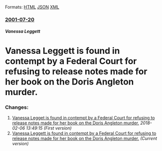 
Formats: [HTML](/news/2001/07/20/vanessa-leggett-is-found-in-contempt-by-a-federal-court-for-refusing-to-release-notes-made-for-her-book-on-the-doris-angleton-murder.html)  [JSON](/news/2001/07/20/vanessa-leggett-is-found-in-contempt-by-a-federal-court-for-refusing-to-release-notes-made-for-her-book-on-the-doris-angleton-murder.json)  [XML](/news/2001/07/20/vanessa-leggett-is-found-in-contempt-by-a-federal-court-for-refusing-to-release-notes-made-for-her-book-on-the-doris-angleton-murder.xml)  

### [2001-07-20](/news/2001/07/20/index.md)

##### Vanessa Leggett
#  Vanessa Leggett is found in contempt by a Federal Court for refusing to release notes made for her book on the Doris Angleton murder.




### Changes:

1. [ Vanessa Legget is found in contempt by a Federal Court for refusing to release notes made for her book on the Doris Angleton murder.](/news/2001/07/20/vanessa-legget-is-found-in-contempt-by-a-federal-court-for-refusing-to-release-notes-made-for-her-book-on-the-doris-angleton-murder.md) _2018-02-06 13:49:15 (First version)_
1. [ Vanessa Leggett is found in contempt by a Federal Court for refusing to release notes made for her book on the Doris Angleton murder.](/news/2001/07/20/vanessa-leggett-is-found-in-contempt-by-a-federal-court-for-refusing-to-release-notes-made-for-her-book-on-the-doris-angleton-murder.md) _(Current version)_
